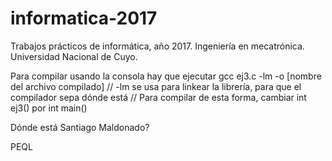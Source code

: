 # informatica-2017
Trabajos prácticos de informática, año 2017. Ingeniería en mecatrónica. Universidad Nacional de Cuyo.

Para compilar usando la consola hay que ejecutar gcc ej3.c -lm -o [nombre del archivo compilado] // -lm se usa para linkear la librería, para que el compilador sepa dónde está // Para compilar de esta forma, cambiar int ej3() por int main()

Dónde está Santiago Maldonado?

PEQL
